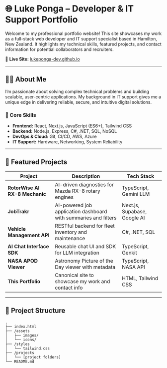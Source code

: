 # 🌐 Luke Ponga – Developer & IT Support Portfolio

Welcome to my professional portfolio website! This site showcases my work as a full-stack web developer and IT support specialist based in Hamilton, New Zealand. It highlights my technical skills, featured projects, and contact information for potential collaborators and recruiters.

🔗 **Live Site:** [lukeponga-dev.github.io](https://lukeponga-dev.github.io/)

---

## 🧑‍💻 About Me

I’m passionate about solving complex technical problems and building scalable, user-centric applications. My background in IT support gives me a unique edge in delivering reliable, secure, and intuitive digital solutions.

### 🔧 Core Skills

- **Frontend:** React, Next.js, JavaScript (ES6+), Tailwind CSS
- **Backend:** Node.js, Express, C#, .NET, SQL, NoSQL
- **DevOps & Cloud:** Git, CI/CD, AWS, Azure
- **IT Support:** Hardware, Networking, System Reliability

---

## 🚀 Featured Projects

| Project | Description | Tech Stack |
|--------|-------------|------------|
| **RotorWise AI RX-8 Mechanic** | AI-driven diagnostics for Mazda RX-8 rotary engines | TypeScript, Gemini LLM |
| **JobTrakr** | AI-powered job application dashboard with summaries and filters | Next.js, Supabase, Google AI |
| **Vehicle Management API** | RESTful backend for fleet inventory and maintenance | C#, .NET, SQL |
| **AI Chat Interface SDK** | Reusable chat UI and SDK for LLM integration | TypeScript, Genkit |
| **NASA APOD Viewer** | Astronomy Picture of the Day viewer with metadata | TypeScript, NASA API |
| **This Portfolio** | Canonical site to showcase my work and contact info | HTML, Tailwind CSS |

---

## 📂 Project Structure

```plaintext
.
├── index.html
├── /assets
│   ├── images/
│   └── icons/
├── /styles
│   └── tailwind.css
├── /projects
│   └── [project folders]
└── README.md
